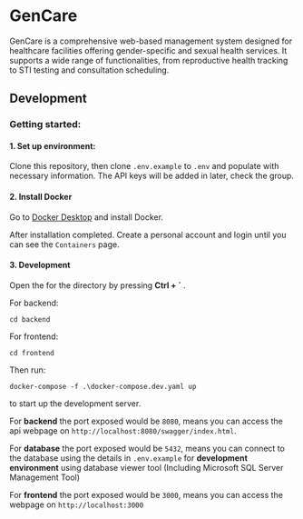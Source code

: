 # GenCare

GenCare is a comprehensive web-based management system designed for healthcare facilities offering gender-specific and sexual health services. It supports a wide range of functionalities, from reproductive health tracking to STI testing and consultation scheduling.

## Development

### Getting started:

#### 1. Set up environment:

Clone this repository, then clone `.env.example` to `.env` and populate with necessary information. The API keys will be added in later, check the group.

#### 2. Install Docker

Go to [Docker Desktop](https://www.docker.com/products/docker-desktop) and install Docker.

After installation completed. Create a personal account and login until you can see the `Containers` page.

#### 3. Development

Open the for the directory by pressing **Ctrl + `** .

For backend:

```
cd backend
```

For frontend:

```
cd frontend
```

Then run:

```
docker-compose -f .\docker-compose.dev.yaml up
```

to start up the development server.

For **backend** the port exposed would be `8080`, means you can access the api webpage on `http://localhost:8080/swagger/index.html`.

For **database** the port exposed would be `5432`, means you can connect to the database using the details in `.env.example` for **development environment** using database viewer tool (Including Microsoft SQL Server Management Tool)

For **frontend** the port exposed would be `3000`, means you can access the webpage on `http://localhost:3000`
